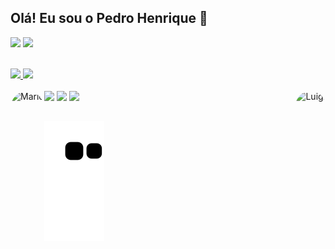 ## Olá! Eu sou o Pedro Henrique 🌴
<a href="https://instagram.com/chosuke.png" target="_blank"><img src="https://img.shields.io/badge/-Instagram-%23E4405F?style=for-the-badge&logo=instagram&logoColor=white" target="_blank"></a>
  <a href = "mailto:pedrohenrique10022005@gmail.com"><img src="https://img.shields.io/badge/Gmail-D14836?style=for-the-badge&logo=gmail&logoColor=white" target="_blank"></a>

 <div style="display: inline_block"><br>
   <a href="https://github.com/Chosuke1989">
   <img height="180em" src="https://github-readme-stats.vercel.app/api?username=Chosuke1989&show_icons=true&theme=dracula&include_all_commits=true&count_private=true"/>
   <img height="180em" src="https://github-readme-stats.vercel.app/api/top-langs/?username=Chosuke1989&layout=compact&langs_count=6&theme=dracula"/>

</div>
<div style="display: inline_block"><br>
 <a><img src="https://img.shields.io/badge/HTML5-E34F26?style=for-the-badge&logo=html5&logoColor=white" target="_blank"></a>
 <a><img src="https://img.shields.io/badge/CSS3-1572B6?style=for-the-badge&logo=css3&logoColor=white" target="_blank"></a>
 <a><img src="https://img.shields.io/badge/JavaScript-323330?style=for-the-badge&logo=javascript&logoColor=F7DF1E" target="_blank"></a>
  <img align="left" alt="Mario" height="150" style="border-radius:50px;" src="https://i.pinimg.com/originals/b8/2e/24/b82e24d83733871976a3e4b664f87231.gif">
 <img align="right" alt="Luigi" height="150" style="border-radius:50px;" src="https://cdn.discordapp.com/attachments/920111045702479924/1064915779759394906/12402.gif">
</div>
 
 ##

<div> 
 
  ![Snake animation](https://github.com/Chosuke1989/Chosuke1989/blob/output/github-contribution-grid-snake.svg)

</div>
